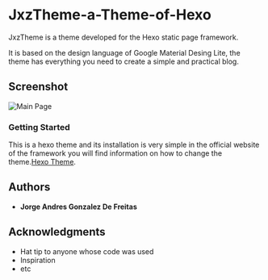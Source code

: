 # JxzTheme-a-Theme-of-Hexo

JxzTheme is a theme developed for the Hexo static page framework.

It is based on the design language of Google Material Desing Lite, the theme has everything you need to create a simple and practical blog.

## Screenshot

![Main Page](https://i.imgur.com/Wyey6ZF.jpg)

### Getting Started

This is a hexo theme and its installation is very simple in the official website of the framework you will find information on how to change the theme.[Hexo Theme](https://hexo.io/docs/themes).

## Authors

* **Jorge Andres Gonzalez De Freitas**

## Acknowledgments

* Hat tip to anyone whose code was used
* Inspiration
* etc
